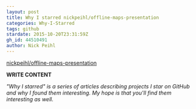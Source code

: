 ```yaml
---
layout: post
title: Why I starred nickpeihl/offline-maps-presentation
categories: Why-I-Starred
tags: github
stardate: 2015-10-20T23:31:59Z
gh_id: 44510491
author: Nick Peihl
---
```


[nickpeihl/offline-maps-presentation](star.repo.html_url)

**WRITE CONTENT**

*"Why I starred" is a series of articles describing projects I star on GitHub and why I found them interesting. My hope is that you'll find them interesting as well.*


